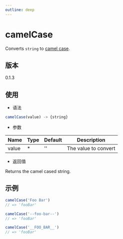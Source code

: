 ```yaml
---
outline: deep
---
```


# camelCase

Converts `string` to [camel case](https://en.wikipedia.org/wiki/CamelCase).

## 版本

0.1.3

## 使用

- 语法

```js
camelCase(value) -> {string}
```

- 参数

| Name    | Type  | Default | Description          |
|---------|-------|---------|----------------------|
| value   | *     | ''      | The value to convert |

- 返回值

Returns the camel cased string.

## 示例

```js
camelCase('Foo Bar')
// => 'fooBar'

camelCase('--foo-bar--')
// => 'fooBar'

camelCase('__FOO_BAR__')
// => 'fooBar'
```
